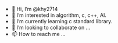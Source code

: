 - 👋 Hi, I’m @khy2714
- 👀 I’m interested in algorithm, c, c++, AI.
- 🌱 I’m currently learning c standard library.
- 💞️ I’m looking to collaborate on ...
- 📫 How to reach me ...

<!---
khy2714/khy2714 is a ✨ special ✨ repository because its `README.md` (this file) appears on your GitHub profile.
You can click the Preview link to take a look at your changes.
--->
